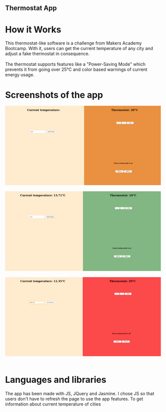 ## Thermostat App

# How it Works
This thermostat-like software is a challenge from Makers Academy Bootcamp. With it, users can get the current temperature of any city and adjust a fake thermostat in consequence. <br><br>
The thermostat supports features like a "Power-Saving Mode" which prevents it from going over 25°C and color based warnings of current energy usage.

# Screenshots of the app
<img src='./images/screenshot_app1.png' alt='demo thermapp'/>
<br><br>
<img src='./images/screenshot_app2.png' alt='demo thermapp'/>
<br><br>
<img src='./images/screenshot_app3.png' alt='demo thermapp'/>
<br><br>

# Languages and libraries
The app has been made with JS, JQuery and Jasmine. I chose JS so that users don't have to refresh the page to use the app features.
To get information about current temperature of cities